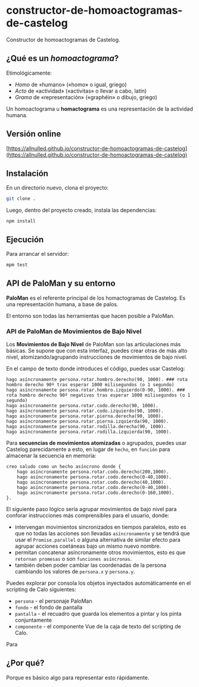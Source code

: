 # constructor-de-homoactogramas-de-castelog

Constructor de homoactogramas de Castelog.

## ¿Qué es un *homoactograma*?

Etimológicamente:
  - *Homo* de «humano» («homo» o igual, griego)
  - *Acto* de «actividad» («activitas» o llevar a cabo, latín)
  - *Grama* de «representación» («graphéin» o dibujo, griego)

Un homoactograma u **homactograma** es una representación de la actividad humana.

## Versión online

[https://allnulled.github.io/constructor-de-homoactogramas-de-castelog](https://allnulled.github.io/constructor-de-homoactogramas-de-castelog)

## Instalación

En un directorio nuevo, clona el proyecto:

```sh
git clone .
```

Luego, dentro del proyecto creado, instala las dependencias:

```
npm install
```

## Ejecución

Para arrancar el servidor:

```sh
mpm test
```

## API de PaloMan y su entorno

**PaloMan** es el referente principal de los homactogramas de Castelog. Es una representación humana, a base de palos.

El entorno son todas las herramientas que hacen posible a PaloMan.

### API de PaloMan de Movimientos de Bajo Nivel

Los **Movimientos de Bajo Nivel** de PaloMan son las articulaciones más básicas. Se supone que con esta interfaz, puedes crear otras de más alto nivel, atomizando/agrupando instrucciones de movimientos de bajo nivel.

En el campo de texto donde introduces el código, puedes usar Castelog:

```calo
hago asíncronamente persona.rotar.hombro.derecho(90, 1000). ### rota hombro derecho 90º tras esperar 1000 milisegundos (o 1 segundo)
hago asíncronamente persona.rotar.hombro.izquierdo(0-90, 1000). ### rota hombro derecho 90º negativos tras esperar 1000 milisegundos (o 1 segundo)
hago asíncronamente persona.rotar.codo.derecho(90, 1000).
hago asíncronamente persona.rotar.codo.izquierdo(90, 1000).
hago asíncronamente persona.rotar.pierna.derecha(90, 1000).
hago asíncronamente persona.rotar.pierna.izquierda(90, 1000).
hago asíncronamente persona.rotar.rodilla.derecha(90, 1000).
hago asíncronamente persona.rotar.rodilla.izquierda(90, 1000).
```

Para **secuencias de movimientos atomizadas** o agrupados, puedes usar Castelog parecidamente a esto, en lugar de `hecho`, en `función` para almacenar la secuencia en memoria:

```calo
creo saludo como un hecho asíncrono donde {
    hago asíncronamente persona.rotar.codo.derecho(200,1000).
    hago asíncronamente persona.rotar.codo.derecho(0-40,1000).
    hago asíncronamente persona.rotar.codo.derecho(40,1000).
    hago asíncronamente persona.rotar.codo.derecho(0-40,1000).
    hago asíncronamente persona.rotar.codo.derecho(0-160,1000).
}.
```

El siguiente paso lógico sería agrupar movimientos de bajo nivel para conforar instrucciones más comprensibles para el usuario, donde:
 - intervengan movimientos sincronizados en tiempos paralelos, esto es que no todas las acciones son llevadas `asíncronamente` y se tendrá que usar el `Promise.parallel` o alguna alternativa de similar efecto para agrupar acciones coetáneas bajo un mismo nuevo nombre.
 - permitan concatenar asíncronamente otros movimientos, esto es que `retornan promesas` o son `funciones asíncronas`.
 - también deben poder cambiar las coordenadas de la persona cambiando los valores de `persona.x` y `persona.y`.

Puedes explorar por consola los objetos inyectados automáticamente en el scripting de Calo siguientes:
  - `persona` - el personaje PaloMan
  - `fondo` - el fondo de pantalla
  - `pantalla` - el recuadro que guarda los elementos a pintar y los pinta conjuntamente
  - `componente` - el componente Vue de la caja de texto del scripting de Calo.

Para 

## ¿Por qué?

Porque es básico algo para representar esto rápidamente.
